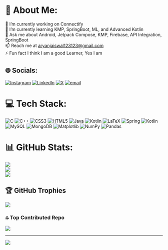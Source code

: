 # 💫 About Me:
🔭 I’m currently working on Connectify<br>🌱 I’m currently learning KMP, SpringBoot, ML, and Advanced Kotlin<br>💬 Ask me about Android, Jetpack Compose, KMP, Firebase, API Integration, SpringBoot<br>📫 Reach me at aryanjaiswal123123@gmail.com<br>⚡ Fun fact I think I am a good Learner, Yes I am


## 🌐 Socials:
[![Instagram](https://img.shields.io/badge/Instagram-%23E4405F.svg?logo=Instagram&logoColor=white)](https://instagram.com/aryan_.eee) [![LinkedIn](https://img.shields.io/badge/LinkedIn-%230077B5.svg?logo=linkedin&logoColor=white)](https://linkedin.com/in/aryanjaiswal1) [![X](https://img.shields.io/badge/X-black.svg?logo=X&logoColor=white)](https://x.com/Aryan_eee) [![email](https://img.shields.io/badge/Email-D14836?logo=gmail&logoColor=white)](mailto:aryanjaiswal123789@gmail.com) 

# 💻 Tech Stack:
![C](https://img.shields.io/badge/c-%2300599C.svg?style=flat&logo=c&logoColor=white) ![C++](https://img.shields.io/badge/c++-%2300599C.svg?style=flat&logo=c%2B%2B&logoColor=white) ![CSS3](https://img.shields.io/badge/css3-%231572B6.svg?style=flat&logo=css3&logoColor=white) ![HTML5](https://img.shields.io/badge/html5-%23E34F26.svg?style=flat&logo=html5&logoColor=white) ![Java](https://img.shields.io/badge/java-%23ED8B00.svg?style=flat&logo=openjdk&logoColor=white) ![Kotlin](https://img.shields.io/badge/kotlin-%237F52FF.svg?style=flat&logo=kotlin&logoColor=white) ![LaTeX](https://img.shields.io/badge/latex-%23008080.svg?style=flat&logo=latex&logoColor=white) ![Spring](https://img.shields.io/badge/spring-%236DB33F.svg?style=flat&logo=spring&logoColor=white) ![Kotlin](https://img.shields.io/badge/kotlin-%237F52FF.svg?style=flat&logo=kotlin&logoColor=white) ![MySQL](https://img.shields.io/badge/mysql-4479A1.svg?style=flat&logo=mysql&logoColor=white) ![MongoDB](https://img.shields.io/badge/MongoDB-%234ea94b.svg?style=flat&logo=mongodb&logoColor=white) ![Matplotlib](https://img.shields.io/badge/Matplotlib-%23ffffff.svg?style=flat&logo=Matplotlib&logoColor=black) ![NumPy](https://img.shields.io/badge/numpy-%23013243.svg?style=flat&logo=numpy&logoColor=white) ![Pandas](https://img.shields.io/badge/pandas-%23150458.svg?style=flat&logo=pandas&logoColor=white)
# 📊 GitHub Stats:
![](https://github-readme-stats.vercel.app/api?username=debugwitharyan&theme=dark&hide_border=false&include_all_commits=false&count_private=false)<br/>
![](https://github-readme-streak-stats.herokuapp.com/?user=debugwitharyan&theme=dark&hide_border=false)<br/>
![](https://github-readme-stats.vercel.app/api/top-langs/?username=debugwitharyan&theme=dark&hide_border=false&include_all_commits=false&count_private=false&layout=compact)

## 🏆 GitHub Trophies
![](https://github-profile-trophy.vercel.app/?username=debugwitharyan&theme=radical&no-frame=false&no-bg=true&margin-w=4)

### 🔝 Top Contributed Repo
![](https://github-contributor-stats.vercel.app/api?username=debugwitharyan&limit=5&theme=dark&combine_all_yearly_contributions=true)

---
[![](https://visitcount.itsvg.in/api?id=debugwitharyan&icon=5&color=0)](https://visitcount.itsvg.in)

<!-- Proudly created with GPRM ( https://gprm.itsvg.in ) -->
